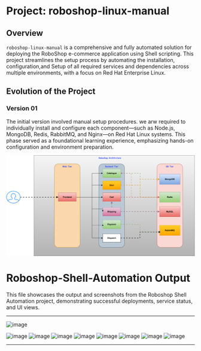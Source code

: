 # Project: roboshop-linux-manual

## Overview
`roboshop-linux-manual` is a comprehensive and fully automated solution for deploying the RoboShop e-commerce application using Shell scripting. This project streamlines the setup process by automating the installation, configuration,and Setup of all required services and dependencies across multiple environments, with a focus on Red Hat Enterprise Linux.

## Evolution of the Project

### Version 01
The initial version involved manual setup procedures. we arw required to individually install and configure each component—such as Node.js, MongoDB, Redis, RabbitMQ, and Nginx—on Red Hat Linux systems. This phase served as a foundational learning experience, emphasizing hands-on configuration and environment preparation.

![alt text](roboshop.svg)



# Roboshop-Shell-Automation Output

This file showcases the output and screenshots from the Roboshop Shell Automation project, demonstrating successful deployments, service status, and UI views.

---

<img width="1440" alt="image" src="https://github.com/user-attachments/assets/c7c9de5b-e84f-4d02-97dd-4fd3bbf4f733" />

![image](https://github.com/user-attachments/assets/083562e6-f939-4902-bdce-6b2ef51c993e)
![image](https://github.com/user-attachments/assets/e0e3b5a5-6ad6-410f-96d2-57794669186a)
![image](https://github.com/user-attachments/assets/06947771-18ce-4acb-88ac-3bfe3f83d01b)
![image](https://github.com/user-attachments/assets/cc68091e-a9cc-45ed-9f44-0615d9827593)
![image](https://github.com/user-attachments/assets/92e1f45d-6eb8-4719-a61b-442e23536e38)
![image](https://github.com/user-attachments/assets/72b540f7-3fc9-42e6-aec1-cab2c9361b27)
![image](https://github.com/user-attachments/assets/d82de33f-c045-497c-9820-a07222c697e4)
![image](https://github.com/user-attachments/assets/f64813ab-8200-46de-9fad-776b1dd71897)

---
